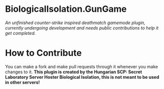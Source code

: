 # BiologicalIsolation.GunGame
*An unfinished counter-strike inspired deathmatch gamemode plugin, currently undergoing development and needs public contributions to help it get completed.*


# How to Contribute
You can make a fork and make pull requests through it whenever you make changes to it. **This plugin is created by the Hungarian
SCP: Secret Laboratory Server Hoster Biological Isolation, this is not meant to be used in other servers!**
